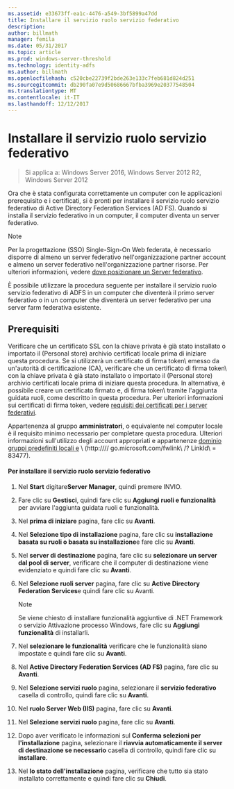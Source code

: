 ```yaml
---
ms.assetid: e33673ff-ea1c-4476-a549-3bf5899a47dd
title: Installare il servizio ruolo servizio federativo
description: 
author: billmath
manager: femila
ms.date: 05/31/2017
ms.topic: article
ms.prod: windows-server-threshold
ms.technology: identity-adfs
ms.author: billmath
ms.openlocfilehash: c520cbe22739f2bde263e133c7feb681d824d251
ms.sourcegitcommit: db290fa07e9d50686667bfba3969e20377548504
ms.translationtype: MT
ms.contentlocale: it-IT
ms.lasthandoff: 12/12/2017
---
```

# <a name="install-the-federation-service-role-service"></a>Installare il servizio ruolo servizio federativo

>Si applica a: Windows Server 2016, Windows Server 2012 R2, Windows Server 2012

Ora che è stata configurata correttamente un computer con le applicazioni prerequisito e i certificati, si è pronti per installare il servizio ruolo servizio federativo di Active Directory Federation Services \(AD FS\). Quando si installa il servizio federativo in un computer, il computer diventa un server federativo.  
  
> [!NOTE]  
> Per la progettazione \(SSO\) Single\-Sign\-On Web federata, è necessario disporre di almeno un server federativo nell'organizzazione partner account e almeno un server federativo nell'organizzazione partner risorse. Per ulteriori informazioni, vedere [dove posizionare un Server federativo](https://technet.microsoft.com/library/dd807127.aspx).  
  
È possibile utilizzare la procedura seguente per installare il servizio ruolo servizio federativo di ADFS in un computer che diventerà il primo server federativo o in un computer che diventerà un server federativo per una server farm federativa esistente.  
  
## <a name="prerequisites"></a>Prerequisiti  
Verificare che un certificato SSL con la chiave privata è già stato installato o importato il \(Personal store\) archivio certificati locale prima di iniziare questa procedura. Se si utilizzerà un certificato di firma token\ emesso da un'autorità di certificazione \(CA\), verificare che un certificato di firma token\ con la chiave privata è già stato installato o importato il \(Personal store\) archivio certificati locale prima di iniziare questa procedura. In alternativa, è possibile creare un certificato firmato e, di firma token\ tramite l'aggiunta guidata ruoli, come descritto in questa procedura. Per ulteriori informazioni sui certificati di firma token\, vedere [requisiti dei certificati per i server federativi](https://technet.microsoft.com/library/dd807040.aspx).  
  
Appartenenza al gruppo **amministratori**, o equivalente nel computer locale è il requisito minimo necessario per completare questa procedura.  Ulteriori informazioni sull'utilizzo degli account appropriati e appartenenze [dominio gruppi predefiniti locali e](https://go.microsoft.com/fwlink/?LinkId=83477) \ (http:///\/ go.microsoft.com\/fwlink\ /? LinkId\ = 83477\).   
  
#### <a name="to-install-the-federation-service-role-service"></a>Per installare il servizio ruolo servizio federativo  
  
1.  Nel **Start** digitare**Server Manager**, quindi premere INVIO.  
  
2.  Fare clic su **Gestisci**, quindi fare clic su **Aggiungi ruoli e funzionalità** per avviare l'aggiunta guidata ruoli e funzionalità.  
  
3.  Nel **prima di iniziare** pagina, fare clic su **Avanti**.  
  
4.  Nel **Selezione tipo di installazione** pagina, fare clic su **installazione basata su ruoli o basata su installazione**e fare clic su **Avanti**.  
  
5.  Nel **server di destinazione** pagina, fare clic su **selezionare un server dal pool di server**, verificare che il computer di destinazione viene evidenziato e quindi fare clic su **Avanti**.  
  
6.  Nel **Selezione ruoli server** pagina, fare clic su **Active Directory Federation Services**e quindi fare clic su Avanti.  
  
    > [!NOTE]  
    > Se viene chiesto di installare funzionalità aggiuntive di .NET Framework o servizio Attivazione processo Windows, fare clic su **Aggiungi funzionalità** di installarli.  
  
7.  Nel **selezionare le funzionalità** verificare che le funzionalità siano impostate e quindi fare clic su **Avanti**.  
  
8.  Nel **Active Directory Federation Services \(AD FS\)** pagina, fare clic su **Avanti**.  
  
9. Nel **Selezione servizi ruolo** pagina, selezionare il **servizio federativo** casella di controllo, quindi fare clic su **Avanti**.  
  
10. Nel **ruolo Server Web \(IIS\)** pagina, fare clic su **Avanti**.  
  
11. Nel **Selezione servizi ruolo** pagina, fare clic su **Avanti**.  
  
12. Dopo aver verificato le informazioni sul **Conferma selezioni per l'installazione** pagina, selezionare il **riavvia automaticamente il server di destinazione se necessario** casella di controllo, quindi fare clic su **installare**.  
  
13. Nel **lo stato dell'installazione** pagina, verificare che tutto sia stato installato correttamente e quindi fare clic su **Chiudi**.  
  


